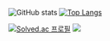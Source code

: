 <!--
**goeunpark123/goeunpark123** is a ✨ _special_ ✨ repository because its `README.md` (this file) appears on your GitHub profile.

Here are some ideas to get you started:

- 🔭 I’m currently working on ...
- 🌱 I’m currently learning ...
- 👯 I’m looking to collaborate on ...
- 🤔 I’m looking for help with ...
- 💬 Ask me about ...
- 📫 How to reach me: ...
- 😄 Pronouns: ...
- ⚡ Fun fact: ...
-->
![GitHub stats](https://github-readme-stats.vercel.app/api?username=goeunpark123&show_icons=true&theme=default)
[![Top Langs](https://github-readme-stats.vercel.app/api/top-langs/?username=goeunpark123)](https://github.com/goeunpark123/github-readme-stats)
<br><p/>
[![Solved.ac
프로필](http://mazassumnida.wtf/api/generate_badge?boj=goeunpark21)](https://solved.ac/{handle})
<img src="http://mazandi.herokuapp.com/api?handle=goeunpark21&theme=warm"/>
<br><p/>

